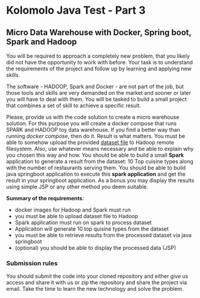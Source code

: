 # Kolomolo Java Test - Part 3

## Micro Data Warehouse with Docker, Spring boot, Spark and Hadoop

You will be required to approach a completely new problem, that you likely did not have the opportunity to work with before.
Your task is to understand the requirements of the project and follow up by learning and applying new skills.

The software - HADOOP, Spark and Docker - are not part of the job, but those tools and skills are very demanded on the market
and sooner or later you will have to deal with them. You will be tasked to build a small project that combines a set of skill
to achieve a specific result.

Please, provide us with the code solution to create a micro warehouse solution. For this purpose you will create a docker compose that runs SPARK and HADOOP toy data warehouse. If you find a better way than running _docker compose_, then do it. Result is what matters. You must be able to somehow upload the provided [dataset file](https://github.com/alexkolomolo/javatest/blob/main/data/foodhub_order.csv) to Hadoop remote filesystem. Also, use whatever means necessary and be able to explain why you chosen this way and how. You should be able to build a small __Spark__ application to generate a result from the dataset: 10 Top cuisine types along with the number of restaurants serving them. You should be able to build java springboot application to execute this __spark application__ and get the result in your springboot application. As a bonus you may display the results using simple JSP or any other method you deem suitable.

__Summary of the requirements__:
- docker images for Hadoop and Spark must run
- you must be able to upload dataset file to Hadoop
- Spark application must run on spark to process dataset
- Applicaiton will generate 10 top quisine types from the dataset
- you must be able to retrieve results from the processed dataset via java springboot
- (optional) you should be able to display the processed data (JSP)

### Submission rules

You should submit the code into your cloned repository and either give us access and share it with us or zip the repository and share
the project via email. Take the time to learn the new technology and solve the problem.
